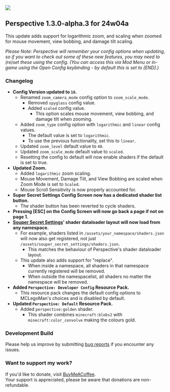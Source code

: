 ![](https://mclegoman.com/images/a/a7/Perspective_Development_Logo.png)  
## Perspective 1.3.0-alpha.3 for 24w04a
This update adds support for logarithmic zoom, and scaling when zoomed for mouse movement, view bobbing, and damage tilt scaling.  

*Please Note: Perspective will remember your config options when updating, so if you want to check out some of these new features, you may need to (re)set these using the config. (You can access this via Mod Menu or in-game using the Open Config keybinding - by default this is set to [END].)*

### Changelog  
- **Config Version updated to `16`.**  
  - Renamed `zoom_camera_mode` config option to `zoom_scale_mode`.  
    - Removed `spyglass` config value.  
    - Added `scaled` config value.  
      - This option scales mouse movement, view bobbing, and damage tilt when zooming.  
  - Added `zoom_type` config option with `logarithmic` and `linear` config values.  
    - The default value is set to `logarithmic`.  
    - To use the previous functionality, set this to `linear`.  
  - Updated `zoom_level` default value to `40`.  
  - Updated `zoom_scale_mode` default value to `scaled`.  
  - Resetting the config to default will now enable shaders if the default is set to true.
- **Updated Zoom.**  
  - Added `logarithmic` zoom scaling.  
  - Mouse Movement, Damage Tilt, and View Bobbing are scaled when Zoom Mode is set to `Scaled`.  
  - Mouse Scroll Sensitivity is now properly accounted for.  
- **Super Secret Settings Config Screen now has a dedicated shader list button.**  
  - The shader button has been reverted to cycle shaders.  
- **Pressing [ESC] on the Config Screen will now go back a page if not on page 1.**    
- **[Souper Secret Settings](https://modrinth.com/mod/souper-secret-settings)' shader dataloader layout will now load from any namespace.**  
  - For example, shaders listed in `/assets/your_namespace/shaders.json` will now also get registered, not just `/assets/souper_secret_settings/shaders.json`.  
    - This matches the behaviour of Perspective's shader dataloader layout.  
  - This update also adds support for "replace".  
    - When inside a namespace, all shaders in that namespace currently registered will be removed.  
    - When outside the namespacelist, all shaders no matter the namespace will be removed.  
- **Added `Perspective: Developer Config` Resource Pack.**  
  - This resource pack changes the default config options to MCLegoMan's choices and is disabled by default.  
- **Updated `Perspective: Default` Resource Pack.**  
  - Added `perspective:golden` shader.  
    - This shader combines `minecraft:blobs2` with `minecraft:color_convolve` making the colours gold.  

### Development Build  
Please help us improve by submitting [bug reports](https://github.com/MCLegoMan/Perspective/issues) if you encounter any issues.  

### Want to support my work?  
If you'd like to donate, visit [BuyMeACoffee](https://www.buymeacoffee.com/mclegoman).  
Your support is appreciated, please be aware that donations are non-refundable.  